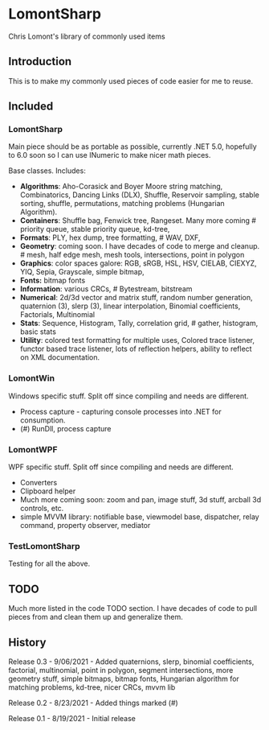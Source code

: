 # LomontSharp

Chris Lomont's library of commonly used items

## Introduction

This is to make my commonly used pieces of code easier for me to reuse.

## Included



### LomontSharp

Main piece should be as portable as possible, currently .NET 5.0, hopefully to 6.0 soon so I can use INumeric to make nicer math pieces.

Base classes. Includes:

- **Algorithms**: Aho-Corasick and Boyer Moore string matching, Combinatorics, Dancing Links (DLX), Shuffle, Reservoir sampling, stable sorting, shuffle, permutations, matching problems (Hungarian Algorithm).
- **Containers**: Shuffle bag, Fenwick tree, Rangeset. Many more coming # priority queue, stable priority queue, kd-tree, 
- **Formats**: PLY, hex dump, tree formatting, # WAV, DXF, 
- **Geometry**: coming soon. I have decades of code to merge and cleanup. # mesh, half edge mesh, mesh tools, intersections, point in polygon
- **Graphics**: color spaces galore: RGB, sRGB, HSL, HSV, CIELAB, CIEXYZ, YIQ, Sepia, Grayscale, simple bitmap, 
- **Fonts:** bitmap fonts
- **Information**: various CRCs, # Bytestream, bitstream
- **Numerical**: 2d/3d vector and matrix stuff, random number generation, quaternion (3), slerp (3), linear interpolation, Binomial coefficients, Factorials, Multinomial
- **Stats**: Sequence, Histogram, Tally, correlation grid, # gather, histogram, basic stats
- **Utility**: colored test formatting for multiple uses, Colored trace listener, functor based trace listener, lots of reflection helpers, ability to reflect on XML documentation.

### LomontWin

Windows specific stuff. Split off since compiling and needs are different.

* Process capture - capturing console processes into .NET for consumption.
* (#) RunDll, process capture

### LomontWPF

WPF specific stuff. Split off since compiling and needs are different.

* Converters
* Clipboard helper
* Much more coming soon: zoom and pan, image stuff, 3d stuff, arcball 3d controls, etc.
* simple MVVM library: notifiable base, viewmodel base, dispatcher, relay command, property observer, mediator

### TestLomontSharp

Testing for all the above.



## TODO

Much more listed in the code TODO section. I have decades of code to pull pieces from and clean them up and generalize them.



## History

Release 0.3 - 9/06/2021 - Added quaternions, slerp, binomial coefficients, factorial, multinomial, point in polygon, segment intersections, more geometry stuff, simple bitmaps, bitmap fonts, Hungarian algorithm for matching problems, kd-tree, nicer CRCs, mvvm lib

Release 0.2 - 8/23/2021 - Added things marked (#)

Release 0.1 - 8/19/2021 - Initial release